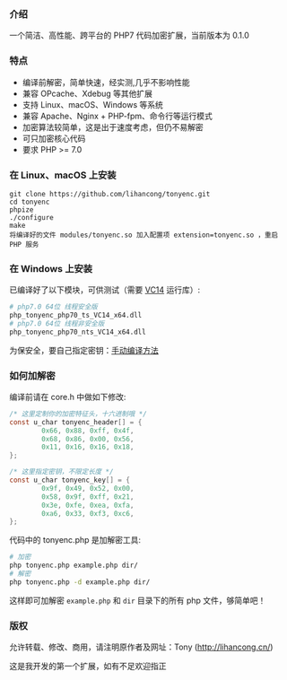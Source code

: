 ### 介绍

一个简洁、高性能、跨平台的 PHP7 代码加密扩展，当前版本为 0.1.0

### 特点

- 编译前解密，简单快速，经实测,几乎不影响性能
- 兼容 OPcache、Xdebug 等其他扩展
- 支持 Linux、macOS、Windows 等系统
- 兼容 Apache、Nginx + PHP-fpm、命令行等运行模式
- 加密算法较简单，这是出于速度考虑，但仍不易解密
- 可只加密核心代码
- 要求 PHP >= 7.0

### 在 Linux、macOS 上安装
```
git clone https://github.com/lihancong/tonyenc.git
cd tonyenc
phpize
./configure
make
将编译好的文件 modules/tonyenc.so 加入配置项 extension=tonyenc.so ，重启 PHP 服务
```

### 在 Windows 上安装

已编译好了以下模块，可供测试（需要 [VC14](https://www.microsoft.com/zh-CN/download/details.aspx?id=48145) 运行库）:
```bash
# php7.0 64位 线程安全版
php_tonyenc_php70_ts_VC14_x64.dll
# php7.0 64位 线程非安全版
php_tonyenc_php70_nts_VC14_x64.dll
```
为保安全，要自己指定密钥：[手动编译方法](http://lihancong.cn/blog/article/104)

### 如何加解密

编译前请在 core.h 中做如下修改:
```c
/* 这里定制你的加密特征头，十六进制哦 */
const u_char tonyenc_header[] = {
        0x66, 0x88, 0xff, 0x4f,
        0x68, 0x86, 0x00, 0x56,
        0x11, 0x16, 0x16, 0x18,
};

/* 这里指定密钥，不限定长度 */
const u_char tonyenc_key[] = {
        0x9f, 0x49, 0x52, 0x00,
        0x58, 0x9f, 0xff, 0x21,
        0x3e, 0xfe, 0xea, 0xfa,
        0xa6, 0x33, 0xf3, 0xc6,
};
```

代码中的 tonyenc.php 是加解密工具:
```bash
# 加密
php tonyenc.php example.php dir/
# 解密
php tonyenc.php -d example.php dir/
```
这样即可加解密 `example.php` 和 `dir` 目录下的所有 php 文件，够简单吧！

### 版权

允许转载、修改、商用，请注明原作者及网址：Tony (http://lihancong.cn/)

这是我开发的第一个扩展，如有不足欢迎指正